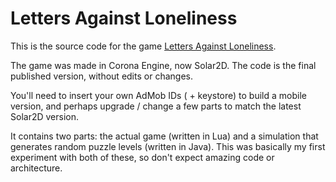 # Letters Against Loneliness

This is the source code for the game [Letters Against Loneliness](https://pandaqi.com/letters-against-loneliness).

The game was made in Corona Engine, now Solar2D. The code is the final published version, without edits or changes.

You'll need to insert your own AdMob IDs ( + keystore) to build a mobile version, and perhaps upgrade / change a few parts to match the latest Solar2D version.
 
It contains two parts: the actual game (written in Lua) and a simulation that generates random puzzle levels (written in Java). This was basically my first experiment with both of these, so don't expect amazing code or architecture.